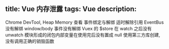 title: Vue 内存泄露
tags: Vue
description:
---

Chrome DevTool, Heap Memory 查看
事件绑定与解绑
适时解除引用
EventBus 没有解绑
window/body 事件没有解绑
Vuex 的 $store 在 watch 之后没有 unwatch
模块形成的闭包内部变量在使用完后没有置成 null
使用第三方库创建, 没有调用正确的销毁函数